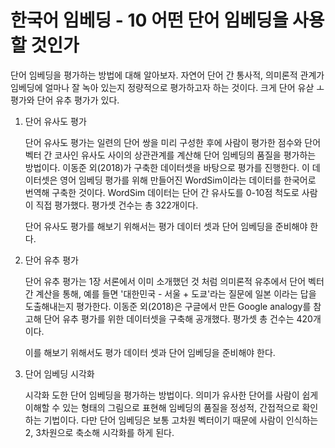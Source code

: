 # 한국어 임베딩 - 10 어떤 단어 임베딩을 사용할 것인가

단어 임베딩을 평가하는 방법에 대해 알아보자. 자연어 단어 간 통사적, 의미론적 관계가 임베딩에 얼마나 잘 녹아 있는지 정량적으로 평가하고자 하는 것이다. 크게 단어 유삳 ㅗ평가와 단어 유추 평가가 있다.

1. 단어 유사도 평가

    단어 유사도 평가는 일련의 단어 쌍을 미리 구성한 후에 사람이 평가한 점수와 단어 벡터 간 코사인 유사도 사이의 상관관계를 계산해 단어 임베딩의 품질을 평가하는 방법이다. 이동준 외(2018)가 구축한 데이터셋을 바탕으로 평가를 진행한다. 이 데이터셋은 영어 임베딩 평가를 위해 만들어진 WordSim이라는 데이터를 한국어로 번역해 구축한 것이다. WordSim 데이터는 단어 간 유사도를 0-10점 척도로 사람이 직접 평가했다. 평가셋 건수는 총 322개이다.

    단어 유사도 평가를 해보기 위해서는 평가 데이터 셋과 단어 임베딩을 준비해야 한다.

2. 단어 유추 평가

    단어 유추 평가는 1장 서론에서 이미 소개했던 것 처럼 의미론적 유추에서 단어 벡터 간 계산을 통해, 예를 들면 '대한민국 - 서울 + 도쿄'라는 질문에 일본 이라는 답을 도출해내는지 평가한다. 이동준 외(2018)은 구글에서 만든 Google analogy를 참고해 단어 유추 평가를 위한 데이터셋을 구축해 공개했다. 평가셋 총 건수는 420개이다.

    이를 해보기 위해서도 평가 데이터 셋과 단어 임베딩을 준비해야 한다.

3. 단어 임베딩 시각화

    시각화 도한 단어 임베딩을 평가하는 방법이다. 의미가 유사한 단어를 사람이 쉽게 이해할 수 있는 형태의 그림으로 표현해 임베딩의 품질을 정성적, 간접적으로 확인하는 기법이다. 다만 단어 임베딩은 보통 고차원 벡터이기 때문에 사람이 인식하는 2, 3차원으로 축소해 시각화를 하게 된다.